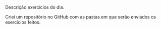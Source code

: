 Descrição exercícios do dia.

Criei um repositório no GitHub com as pastas em que serão enviados os exercícios feitos.